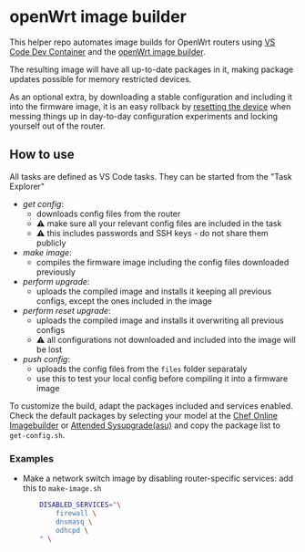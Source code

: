 # openWrt image builder

This helper repo automates image builds for OpenWrt routers using [VS Code Dev Container](https://code.visualstudio.com/docs/remote/containers) and the [openWrt image builder](https://openwrt.org/docs/guide-user/additional-software/imagebuilder).

The resulting image will have all up-to-date packages in it, making package updates possible for memory restricted devices.

As an optional extra, by downloading a stable configuration and including it into the firmware image, it is an easy rollback by [resetting the device](https://openwrt.org/docs/guide-user/troubleshooting/failsafe_and_factory_reset#factory_reset) when messing things up in day-to-day configuration experiments and locking yourself out of the router.

## How to use

All tasks are defined as VS Code tasks. They can be started from the "Task Explorer"

* _get config_:
  * downloads config files from the router
  * ⚠️ make sure all your relevant config files are included in the task
  * ⚠️ this includes passwords and SSH keys - do not share them publicly
* _make image_:  
  * compiles the firmware image including the config files downloaded previously
* _perform upgrade_:
  * uploads the compiled image and installs it keeping all previous configs, except the ones included in the image
* _perform reset upgrade_:
  * uploads the compiled image and installs it overwriting all previous configs
  * ⚠️ all configurations not downloaded and included into the image will be lost 
* _push config_:
  * uploads the config files from the `files` folder separataly
  * use this to test your local config before compiling it into a firmware image

To customize the build, adapt the packages included and services enabled. Check the default packages by selecting your model at the [Chef Online Imagebuilder](https://chef.libremesh.org/) or [Attended Sysupgrade(asu)](https://asu.aparcar.org/) and copy the package list to `get-config.sh`.

### Examples

* Make a network switch image by disabling router-specific services: add this to `make-image.sh`

  ```sh
      DISABLED_SERVICES="\
          firewall \
          dnsmasq \
          odhcpd \
      " \
  ```